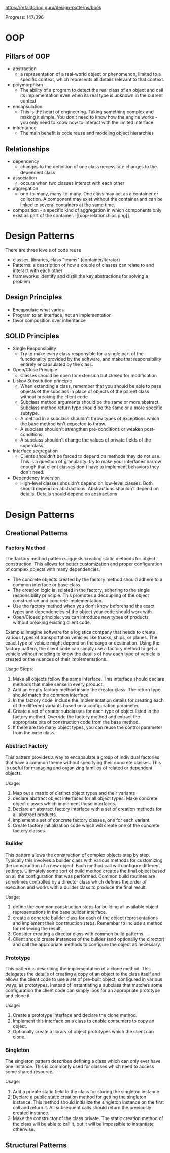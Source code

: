 https://refactoring.guru/design-patterns/book

Progress: 147/396

# OOP

## Pillars of OOP

- abstraction
  - a representation of a real-world object or phenomenon, limited to a specific context, which represents all details relevant to that context.
- polymorphism
  - The ability of a program to detect the real class of an object and call its implementation even when its real type is unknown in the current context
- encapsulation
  - This is the heart of engineering. Taking something complex and making it simple. You don't need to know how the engine works - you only need to know how to interact with the limited interface.
- inheritance
  - The main benefit is code reuse and modeling object hierarchies

## Relationships

- dependency
  - changes to the definition of one class necessitate changes to the dependent class
- association
  - occurs when two classes interact with each other
- aggregation
  - one-to-many, many-to-many. One class may act as a container or collection. A component may exist without the container and can be linked to several containers at the same time.
- composition - a specific kind of aggregation in which components only exist as part of the container.
  ![[oop-relationships.png]]
  
# Design Patterns

There are three levels of code reuse

- classes, libraries, class "teams" (container/iterator)
- Patterns: a description of how a couple of classes can relate to and interact with each other
- frameworks: identify and distill the key abstractions for solving a problem

## Design Principles

- Encapsulate what varies
- Program to an interface, not an implementation
- favor composition over inheritance

## SOLID Principles

- Single Responsibility
	- Try to make every class responsible for a single part of the functionality provided by the software, and make that responsibility entirely encapsulated by the class.
- Open/Close Principle
	- Classes should be open for extension but closed for modification
- Liskov Substitution principle
	- When extending a class, remember that you should be able to pass objects of the subclass in place of objects of the parent class without breaking the client code
	- Subclass method arguments should be the same or more abstract. Subclass method return type should be the same or a more specific subtype.
	- A method in a subclass shouldn't throw types of exceptions which the base method isn't expected to throw.
	- A subclass shouldn't strengthen pre-conditions or weaken post-conditions.
	- A subclass shouldn't change the values of private fields of the superclass.
-  Interface segregation
	- Clients shouldn't be forced to depend on methods they do not use. This is a question of granularity: try to make your interfaces narrow enough that client classes don't have to implement behaviors they don't need.
-  Dependency Inversion
	- High-level classes shouldn't depend on low-level classes. Both should depend on abstractions. Abstractions shouldn't depend on details. Details should depend on abstractions


# Design Patterns

## Creational Patterns

### Factory Method

The factory method pattern suggests creating static methods for object construction. This allows for better customization and proper configuration of complex objects with many dependencies.
- The concrete objects created by the factory method should adhere to a common interface or base class.
- The creation logic is isolated in the factory, adhering to the single responsibility principle. This promotes a decoupling of the object construction and concrete implementation.
- Use the factory method when you don't know beforehand the exact types and dependencies of the object your code should work with.
- Open/Closed principle: you can introduce new types of products without breaking existing client code.

Example: Imagine software for a logistics company that needs to create various types of transportation vehicles like trucks, ships, or planes. The exact type of vehicle might depend on the cargo or destination. Using the factory pattern, the client code can simply use a factory method to get a vehicle without needing to know the details of how each type of vehicle is created or the nuances of their implementations.

Usage Steps:
1. Make all objects follow the same interface. This interface should declare methods that make sense in every product.
2. Add an empty factory method inside the creator class. The return type should match the common interface.
3. In the factory code, include the implementation details for creating each of the different variants based on a configuration parameter.
4. Create a set of creator subclasses for each type of object listed in the factory method. Override the factory method and extract the appropriate bits of construction code from the base method.
5. If there are too many object types, you can reuse the control parameter from the base class.

### Abstract Factory

This pattern provides a way to encapsulate a group of individual factories that have a common theme without specifying their concrete classes. This is useful for managing and organizing families of related or dependent objects.

Usage:
1. Map out a matrix of distinct object types and their variants
2. declare abstract object interfaces for all object types. Make concrete object classes which implement these interfaces.
3. Declare an abstract factory interface with a set of creation methods for all abstract products.
4. implement a set of concrete factory classes, one for each variant.
5. Create factory initialization code which will create one of the concrete factory classes.


### Builder

This pattern allows the construction of complex objects step by step. Typically this involves a builder class with various methods for customizing the construction of a new object. Each method call will configure different settings. Ultimately some sort of build method creates the final object based on all the configuration that was performed. Common build routines are sometimes controlled by a director class which defines the order of execution and works with a builder class to produce the final result.

Usage:
1. define the common construction steps for building all available object representations in the base builder interface.
2. create a concrete builder class for each of the object representations and implement their construction steps. Remember to include a method for retrieving the result.
3. Consider creating a director class with common build patterns.
4. Client should create instances of the builder (and optionally the director) and call the appropriate methods to configure the object as necessary. 

### Prototype
This pattern is describing the implementation of a clone method. This delegates the details of creating a copy of an object to the class itself and allows the client code to use a set of pre-built object, configured in various ways, as prototypes. Instead of instantiating a subclass that matches some configuration the client code can simply look for an appropriate prototype and clone it.

Usage:
1. Create a prototype interface and declare the clone method.
2. Implement this interface on a class to enable consumers to copy an object.
3. Optionally create a library of object prototypes which the client can clone.

### Singleton

The singleton pattern describes defining a class which can only ever have one instance. This is commonly used for classes which need to access some shared resource. 

Usage:
1. Add a private static field to the class for storing the singleton instance.
2. Declare a public static creation method for getting the singleton instance. This method should initialize the singleton instance on the first call and return it. All subsequent calls should return the previously created instance. 
3. Make the constructor of the class private. The static creation method of the class will be able to call it, but it will be impossible to instantiate otherwise.

## Structural Patterns

